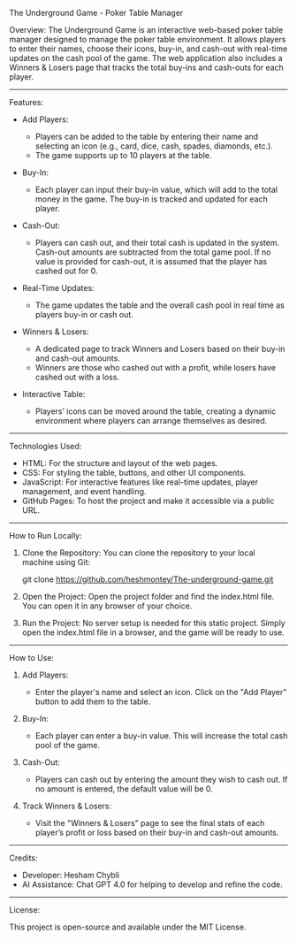 The Underground Game - Poker Table Manager

Overview:
The Underground Game is an interactive web-based poker table manager designed to manage the poker table environment. It allows players to enter their names, choose their icons, buy-in, and cash-out with real-time updates on the cash pool of the game. The web application also includes a Winners & Losers page that tracks the total buy-ins and cash-outs for each player.

---

Features:

- Add Players: 
  - Players can be added to the table by entering their name and selecting an icon (e.g., card, dice, cash, spades, diamonds, etc.).
  - The game supports up to 10 players at the table.
  
- Buy-In: 
  - Each player can input their buy-in value, which will add to the total money in the game. The buy-in is tracked and updated for each player.
  
- Cash-Out: 
  - Players can cash out, and their total cash is updated in the system. Cash-out amounts are subtracted from the total game pool. If no value is provided for cash-out, it is assumed that the player has cashed out for 0.

- Real-Time Updates: 
  - The game updates the table and the overall cash pool in real time as players buy-in or cash out.

- Winners & Losers: 
  - A dedicated page to track Winners and Losers based on their buy-in and cash-out amounts.
  - Winners are those who cashed out with a profit, while losers have cashed out with a loss.

- Interactive Table: 
  - Players’ icons can be moved around the table, creating a dynamic environment where players can arrange themselves as desired.

---

Technologies Used:

- HTML: For the structure and layout of the web pages.
- CSS: For styling the table, buttons, and other UI components.
- JavaScript: For interactive features like real-time updates, player management, and event handling.
- GitHub Pages: To host the project and make it accessible via a public URL.

---

How to Run Locally:

1. Clone the Repository: 
   You can clone the repository to your local machine using Git:
   
   git clone https://github.com/heshmontey/The-underground-game.git

2. Open the Project: 
   Open the project folder and find the index.html file. You can open it in any browser of your choice.

3. Run the Project: 
   No server setup is needed for this static project. Simply open the index.html file in a browser, and the game will be ready to use.

---

How to Use:

1. Add Players: 
   - Enter the player's name and select an icon. Click on the "Add Player" button to add them to the table.
   
2. Buy-In: 
   - Each player can enter a buy-in value. This will increase the total cash pool of the game.

3. Cash-Out: 
   - Players can cash out by entering the amount they wish to cash out. If no amount is entered, the default value will be 0.

4. Track Winners & Losers: 
   - Visit the "Winners & Losers" page to see the final stats of each player’s profit or loss based on their buy-in and cash-out amounts.

---

Credits:

- Developer: Hesham Chybli
- AI Assistance: Chat GPT 4.0 for helping to develop and refine the code.

---

License:

This project is open-source and available under the MIT License.

